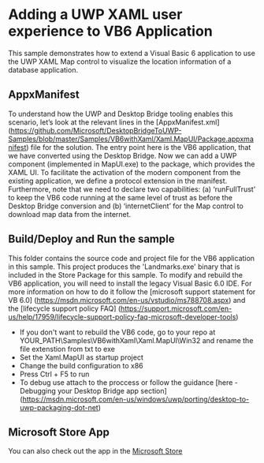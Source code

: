 # Adding a UWP XAML user experience to VB6 Application

This sample demonstrates how to extend a Visual Basic 6 application to use the UWP XAML Map control to visualize the location information of a database application.

AppxManifest
------------

To understand how the UWP and Desktop Bridge tooling enables this scenario, let’s look at the relevant lines in the [AppxManifest.xml] (https://github.com/Microsoft/DesktopBridgeToUWP-Samples/blob/master/Samples/VB6withXaml/Xaml.MapUI/Package.appxmanifest) file for the solution. The entry point here is the VB6 application, that we have converted using the Desktop Bridge. Now we can add a UWP component (implemented in MapUI.exe) to the package, which provides the XAML UI. To facilitate the activation of the modern component from the existing application, we define a protocol extension in the manifest. Furthermore, note that we need to declare two capabilities: (a) ‘runFullTrust’ to keep the VB6 code running at the same level of trust as before the Desktop Bridge conversion and (b) ‘internetClient’ for the Map control to download map data from the internet.

Build/Deploy and Run the sample
-------------------------------

This folder contains the source code and project file for the VB6 application in this sample.
This project produces the 'Landmarks.exe' binary that is included in the Store Package for this sample.
To modify and rebuild the VB6 application, you will need to install the legacy Visual Basic 6.0 IDE. For more information on how to do it follow the [microsoft support statement for VB 6.0] (https://msdn.microsoft.com/en-us/vstudio/ms788708.aspx) and the [lifecycle support policy FAQ] (https://support.microsoft.com/en-us/help/17959/lifecycle-support-policy-faq-microsoft-developer-tools)

 - If you don't want to rebuild the VB6 code, go to your repo at YOUR_PATH\Samples\VB6withXaml\Xaml.MapUI\Win32 and rename the file extenstion from txt to exe
 - Set the Xaml.MapUI as startup project
 - Change the build configuration to x86
 - Press Ctrl + F5 to run
 - To debug use attach to the proccess or follow the guidance [here - Debugging your Desktop Bridge app section] (https://msdn.microsoft.com/en-us/windows/uwp/porting/desktop-to-uwp-packaging-dot-net)

Microsoft Store App
-----------------
 You can also check out the app in the [Microsoft Store](https://www.microsoft.com/store/apps/9n191ncxf2f6)

  

